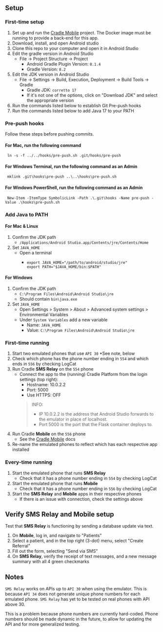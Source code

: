 

## Setup

### First-time setup

1. Set up and run the [Cradle Mobile](https://github.sfu.ca/bfraser/415-Cradle-Platform/blob/main/docs/development.md) project. The Docker image must be running to provide a back-end for this app.
1. Download, install, and open Android studio
1. Clone this repo to your computer and open it in Android Studio
1. Edit the gradle version in Android Studio
   - File -> Project Structure -> Project
      - Android Gradle Plugin Version: `8.1.4`
      - Gradle Version: `8.2`
1. Edit the JDK version in Android Studio
   - File -> Settings -> Build, Execution, Deployment -> Build Tools -> Gradle
      - Gradle JDK: `corretto 17`
      - If it's not one of the options, click on "Download JDK" and select the appropriate version
1. Run the commands listed below to establish Git Pre-push hooks
1. Run the commands listed below to add Java 17 to your PATH

### Pre-push hooks

Follow these steps before pushing commits.

#### For Mac, run the following command  
  
     ln -s -f ../../hooks/pre-push.sh .git/hooks/pre-push  
  
#### For Windows Terminal, run the following command as an Admin  

     mklink .git\hooks\pre-push ..\..\hooks\pre-push.sh  

#### For Windows PowerShell, run the following command as an Admin  
     New-Item -ItemType SymbolicLink -Path .\.git\hooks -Name pre-push -Value .\hooks\pre-push.sh


### Add Java to PATH

#### For Mac & Linux

1. Confirm the JDK path
   - `/Applications/Android Studio.app/Contents/jre/Contents/Home`
1. Set `JAVA_HOME`
   - Open a terminal
      - ```
        export JAVA_HOME="/path/to/android/studio/jre"
        export PATH="$JAVA_HOME/bin:$PATH"
        ```

#### For Windows

1. Confirm the JDK path
   - `C:\Program Files\Android\Android Studio\jre`
   - Should contain `bin\java.exe`
1. Set `JAVA_HOME`
   - Open Settings > System > About > Advanced system settings > Environmental Variables
   - Under `System Variables` add a new variable
      - Name: `JAVA_HOME`
      - Value: `C:\Program Files\Android\Android Studio\jre`


### First-time running

1. Start two emulated phones that use `API 30` *See note, below
1. Check which phone has the phone number ending in `554` and which ends in `556` by checking LogCat
1. Run Cradle **SMS Relay** on the `554` phone
   - Connect the app to the (running) Cradle Platform from the login settings (top right):
      - Hostname: 10.0.2.2
      - Port: 5000
      - Use HTTPS: OFF
      > INFO:  
      > * IP 10.0.2.2 is the address that Android Studio forwards to the emulator in place of localhost.  
      > * Port 5000 is the port that the Flask container deploys to.
1. Run Cradle **Mobile** on the `556` phone
   - See the [Cradle Mobile](https://github.sfu.ca/cradle-project/Cradle-Mobile) docs
1. Re-name the emulated phones to reflect which has each respective app installed

### Every-time running

1. Start the emulated phone that runs **SMS Relay**
   - Check that it has a phone number ending in `554` by checking LogCat
1. Start the emulated phone that runs **Mobile**
   - Check that it has a phone number ending in `556` by checking LogCat
1. Start the **SMS Relay** and **Mobile** apps in their respective phones
   - If there is an issue with connection, check the settings above


## Verify SMS Relay and Mobile setup

Test that **SMS Relay** is functioning by sending a database update via text.

1. On **Mobile**, log in, and navigate to "Patients"
1. Select a patient, and in the top right (3-dot) menu, select "Create Referral"
1. Fill out the form, selecting "Send via SMS"
1. On **SMS Relay**, verify the receipt of text messages, and a new message summary with all 4 green checkmarks

## Notes 

`SMS Relay` works on APIs up to `API 30` when using the emulator. 
This is because `API 34` does not generate unique phone numbers for each emulated phone. 
`SMS Relay` has yet to be tested on real phones with API above 30.

This is a problem because phone numbers are currently hard-coded. 
Phone numbers should be made dynamic in the future, to allow for updating the API and for more generalized testing.
